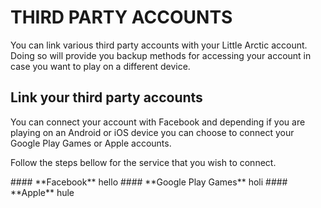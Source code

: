 # THIRD PARTY ACCOUNTS

You can link various third party accounts with your Little Arctic account. Doing so will provide you backup methods for accessing your account in case you want to play on a different device. 

## Link your third party accounts

You can connect your account with Facebook and depending if you are playing on an Android or iOS device you can choose to connect your Google Play Games or Apple accounts. 

Follow the steps bellow for the service that you wish to connect. 

<!-- tabs:start --!>
#### **Facebook**

hello

#### **Google Play Games**

holi

#### **Apple**

hule

<!-- tabs:end --!>